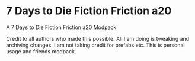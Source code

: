 # 7 Days to Die Fiction Friction a20
 A 7 Days to Die Fiction Friction a20 Modpack

Credit to all authors who made this possible. All I am doing is tweaking and archiving changes. I am not taking credit for prefabs etc. This is personal usage and friends modpack.
